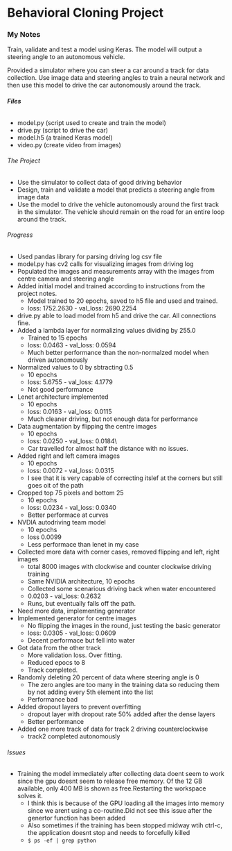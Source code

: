 # Behavioral Cloning Project

### **My Notes**

Train, validate and test a model using Keras. The model will output a steering angle to an autonomous vehicle.

Provided a simulator where you can steer a car around a track for data collection. Use image data and steering angles to train a neural network and then use this model to drive the car autonomously around the track.

###### **Files**

* model.py (script used to create and train the model)
* drive.py (script to drive the car)
* model.h5 (a trained Keras model)
* video.py (create video from images)

###### The Project

* Use the simulator to collect data of good driving behavior 
* Design, train and validate a model that predicts a steering angle from image data
* Use the model to drive the vehicle autonomously around the first track in the simulator. The vehicle should remain on the road for an entire loop around the track.

###### Progress
* Used pandas library for parsing driving log csv file
* model.py has cv2 calls for visualizing images from driving log
* Populated the images and measurements array with the images from centre camera and steering angle
* Added initial model and trained according to instructions from the project notes.
  * Model trained to 20 epochs, saved to h5 file and used and trained.
  * loss: 1752.2630 - val_loss: 2690.2254
* drive.py able to load model from h5 and drive the car. All connections fine. 
* Added a lambda layer for normalizing values dividing by 255.0
  * Trained to 15 epochs
  * loss: 0.0463 - val_loss: 0.0594
  * Much better performance than the non-normalzed model when driven autonomously
* Normalized values to 0 by sbtracting 0.5
  * 10 epochs
  * loss: 5.6755 - val_loss: 4.1779
  * Not good performance
* Lenet architecture implemented
  * 10 epochs
  * loss: 0.0163 - val_loss: 0.0115
  * Much cleaner driving, but not enough data for performance
* Data augmentation by flipping the centre images
  * 10 epochs
  * loss: 0.0250 - val_loss: 0.0184\
  * Car travelled for almost half the distance with no issues.
* Added right and left camera images
  * 10 epochs
  * loss: 0.0072 - val_loss: 0.0315
  * I see that it is very capable of correcting itslef at the corners but still goes oit of the path
* Cropped top 75 pixels and bottom 25
  * 10 epochs
  * loss: 0.0234 - val_loss: 0.0340
  * Better performace at curves
* NVDIA autodriving team model
  * 10 epochs
  * loss 0.0099 
  * Less performace than lenet in my case
* Collected more data with corner cases, removed flipping and left, right images
  * total 8000 images with clockwise and counter clockwise driving training
  * Same NVIDIA architecture, 10 epochs
  * Collected some scenarious driving back when water encountered
  * 0.0203 - val_loss: 0.2632
  * Runs, but eventually falls off the path.
* Need more data, implementing generator
* Implemented generator for centre images
  * No flipping the images in the round, just testing the basic generator
  * loss: 0.0305 - val_loss: 0.0609
  * Decent performace but fell into water
* Got data from the other track 
  * More validation loss. Over fitting.
  * Reduced epocs to 8
  * Track completed.
* Randomly deleting 20 percent of data where steering angle is 0
  * The zero angles are too many in the training data so reducing them by not adding every 5th element into the list
  * Performance bad
* Added dropout layers to prevent overfitting
  * dropout layer with dropout rate 50% added after the dense layers
  * Better performance
* Added one more track of data for track 2 driving counterclockwise
  * track2 completed autonomously


###### Issues
* Training the model immediately after collecting data doent seem to work since the 
gpu doesnt seem to release free memory. Of the 12 GB available, only 400 MB is shown as 
free.Restarting the workspace solves it.
  * I think this is because of the GPU loading all the images into memory since we arent using a co-routine.Did not see this issue after the genertor function has been added
  * Also sometimes if the training has been stopped midway wtih ctrl-c, the application doesnt stop and needs to forcefully killed
  * ```$ ps -ef | grep python```
